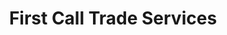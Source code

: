 ---
title: "First Call Trade Services"
url: /edinburgh/first-call-trade-services/
shop: Baustoffe
---